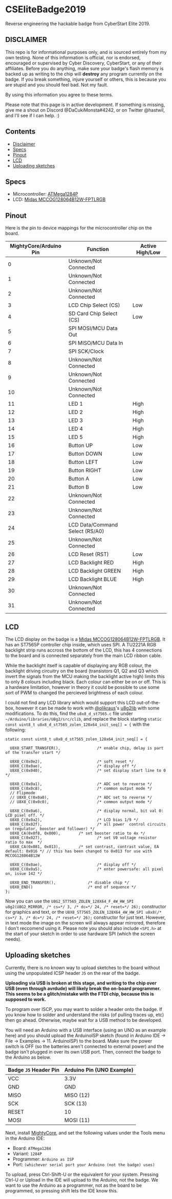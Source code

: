 # CSEliteBadge2019
Reverse engineering the hackable badge from CyberStart Elite 2019.
## DISCLAIMER
This repo is for informational purposes only, and is sourced entirely from my own testing. None of this information is official, nor is endorsed, encouraged or supervised by Cyber Discovery, CyberStart, or any of their affiliates. Before you do anything, make sure your badge's flash memory is backed up as writing to the chip will **destroy** any program currently on the badge. If you break something, injure yourself or others, this is because you are stupid and you should feel bad. Not my fault.

By using this information you agree to these terms.

Please note that this page is in active development. If something is missing, give me a shout on Discord @DaCukiMonsta#4242, or on Twitter @hastwil, and I'll see if I can help. :)

## Contents
+ [Disclaimer](#disclaimer)
+ [Specs](#specs)
+ [Pinout](#pinout)
+ [LCD](#lcd)
+ [Uploading sketches](#uploading-sketches)

## Specs
+ Microcontroller: [ATMega1284P](http://ww1.microchip.com/downloads/en/devicedoc/doc8059.pdf)
+ LCD: [Midas MCCOG128064B12W-FPTLRGB](https://uk.farnell.com/midas/mccog128064b12w-fptlrgb/display-lcd-graphic-128x64-fstn/dp/2664760)

## Pinout
Here is the pin to device mappings for the microcontroller chip on the board.

| MightyCore/Arduino Pin  | Function           | Active High/Low |
|-------------------------|--------------------|-----------------|
|0|Unknown/Not Connected||
|1|Unknown/Not Connected||
|2|Unknown/Not Connected||
|3|LCD Chip Select (CS)|Low|
|4|SD Card Chip Select (CS)|Low|
|5|SPI MOSI/MCU Data Out||
|6|SPI MISO/MCU Data In||
|7|SPI SCK/Clock||
|8|Unknown/Not Connected||
|9|Unknown/Not Connected||
|10|Unknown/Not Connected||
|11|LED 1|High|
|12|LED 2|High|
|13|LED 3|High|
|14|LED 4|High|
|15|LED 5|High|
|16|Button UP|Low|
|17|Button DOWN|Low|
|18|Button LEFT|Low|
|19|Button RIGHT|Low|
|20|Button A|Low|
|21|Button B|Low|
|22|Unknown/Not Connected||
|23|Unknown/Not Connected||
|24|LCD Data/Command Select (RS/A0)||
|25|Unknown/Not Connected||
|26|LCD Reset (RST)|Low|
|27|LCD Backlight RED|High|
|28|LCD Backlight GREEN|High|
|29|LCD Backlight BLUE|High|
|30|Unknown/Not Connected||
|31|Unknown/Not Connected||

## LCD
The LCD display on the badge is a [Midas MCCOG128064B12W-FPTLRGB](https://uk.farnell.com/midas/mccog128064b12w-fptlrgb/display-lcd-graphic-128x64-fstn/dp/2664760). It has an ST7565P controller chip inside, which uses SPI. A TU2221A RGB backlight strip runs accross the bottom of the LCD, this has 4 connections to the board and is connected separately from the main LCD ribbon cable.

While the backlight itself is capable of displaying any RGB colour, the backlight driving circuitry on the board (transistors Q1, Q2 and Q3 which invert the signals from the MCU making the backlight active high) limits this to only 8 colours including black. Each colour can either be on or off. This is a hardware limitation, however in theory it could be possible to use some sort of PWM to changed the percieved brightness of each colour.

I could not find any LCD library which would support this LCD out-of-the-box, however it can be made to work with [@olikraus](https://github.com/olikraus)'s [u8g2lib](https://github.com/olikraus/u8g2) with some modifications. To do this, find the `u8x8_d_st7565.c` file under `~/Arduino/libraries/U8g2/src/clib`, and replace the block starting `static const uint8_t u8x8_d_st7565_zolen_128x64_init_seq[] = {` with the following:

```Processing
static const uint8_t u8x8_d_st7565_zolen_128x64_init_seq[] = {
    
  U8X8_START_TRANSFER(),             	/* enable chip, delay is part of the transfer start */
  
  U8X8_C(0x0e2),            			/* soft reset */
  U8X8_C(0x0ae),		                /* display off */
  U8X8_C(0x040),		                /* set display start line to 0 */
  
  U8X8_C(0x0a1),		                /* ADC set to reverse */
  U8X8_C(0x0c8),		                /* common output mode */
  // Flipmode
  // U8X8_C(0x0a0),		                /* ADC set to reverse */
  // U8X8_C(0x0c0),		                /* common output mode */
  
  U8X8_C(0x0a6),		                /* display normal, bit val 0: LCD pixel off. */
  U8X8_C(0x0a2),		                /* LCD bias 1/9 */
  U8X8_C(0x02f),		                /* all power  control circuits on (regulator, booster and follower) */
  U8X8_CA(0x0f8, 0x000),		/* set booster ratio to 4x */
  U8X8_C(0x027),		                /* set V0 voltage resistor ratio to max  */
  U8X8_CA(0x081, 0x013),		/* set contrast, contrast value, EA default: 0x016 */ // this has been changed to 0x013 for use with MCCOG128064B12W
  
  U8X8_C(0x0ae),		                /* display off */
  U8X8_C(0x0a5),		                /* enter powersafe: all pixel on, issue 142 */
  
  U8X8_END_TRANSFER(),             	/* disable chip */
  U8X8_END()             			/* end of sequence */
};
```

Now you can use the `U8G2_ST7565_ZOLEN_128X64_F_4W_HW_SPI u8g2(U8G2_MIRROR, /* cs=*/ 3, /* dc=*/ 24, /* reset=*/ 26);` constructor for graphics and text, or the `U8X8_ST7565_ZOLEN_128X64_4W_HW_SPI u8x8(/* cs=*/ 3, /* dc=*/ 24, /* reset=*/ 26);` constructor for just text. However, in text mode the image on the screen will always appear mirrored, therefore I don't reccomend using it. Please note you should also include `<SPI.h>` at the start of your sketch in order to use hardware SPI (which the screen needs).

## Uploading sketches
Currently, there is no known way to upload sketches to the board without using the unpopulated ICSP header `J5` on the rear of the badge.

**Uploading via USB is broken at this stage, and writing to the chip over USB (even through avrdude) will likely break the on-board programmer. This seems to be a glitch/mistake with the FTDI chip, because this is supposed to work.**

To program over ISCP, you may want to solder a header onto the badge. If you know how to solder and understand the risks (of pulling traces up, etc) then go ahead. Otherwise, maybe wait for a USB method to be developed.

You will need an Arduino with a USB interface (using an UNO as an example here) and you should upload the ArduinoISP sketch (found in Arduino IDE -> File -> Examples -> 11. ArduinoISP) to the board. Make sure the power switch is OFF (so the batteries aren't connected to external power) and the badge isn't plugged in over its own USB port.  Then, connect the badge to the Arduino as below.

|Badge `J5` Header Pin|Arduino Pin (UNO Example)|
|-|-|
|VCC|3.3V|
|GND|GND|
|MISO|MISO (12)|
|SCK|SCK (13)|
|RESET|10|
|MOSI|MOSI (11)|

Next, install [MightyCore](https://github.com/MCUdude/MightyCore#boards-manager-installation), and set the following values under the Tools menu in the Arduino IDE:
+ Board: `ATMega1284`
+ Variant: `1284P`
+ Programmer: `Arduino as ISP`
+ Port: `(whichever serial port your Arduino (not the badge) uses)`

To upload, press Ctrl-Shift-U or the equivalent for your system. Pressing Ctrl-U or Upload in the IDE will upload to the Arduino, not the badge. We want to use the Arduino as a programmer, not as the board to be programmed, so pressing shift lets the IDE know this.